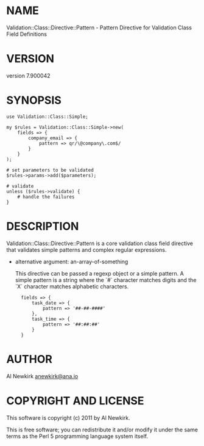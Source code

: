 # NAME

Validation::Class::Directive::Pattern - Pattern Directive for Validation Class Field Definitions

# VERSION

version 7.900042

# SYNOPSIS

    use Validation::Class::Simple;

    my $rules = Validation::Class::Simple->new(
        fields => {
            company_email => {
                pattern => qr/\@company\.com$/
            }
        }
    );

    # set parameters to be validated
    $rules->params->add($parameters);

    # validate
    unless ($rules->validate) {
        # handle the failures
    }

# DESCRIPTION

Validation::Class::Directive::Pattern is a core validation class field directive
that validates simple patterns and complex regular expressions.

- alternative argument: an-array-of-something

    This directive can be passed a regexp object or a simple pattern. A simple
    pattern is a string where the \`\#\` character matches digits and the \`X\` character
    matches alphabetic characters.

        fields => {
            task_date => {
                pattern => '##-##-####'
            },
            task_time => {
                pattern => '##:##:##'
            }
        }

# AUTHOR

Al Newkirk <anewkirk@ana.io>

# COPYRIGHT AND LICENSE

This software is copyright (c) 2011 by Al Newkirk.

This is free software; you can redistribute it and/or modify it under
the same terms as the Perl 5 programming language system itself.
